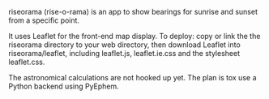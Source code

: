 riseorama (rise-o-rama) is an app to show bearings
for sunrise and sunset from a specific point.

It uses Leaflet for the front-end map display.
To deploy: copy or link the the riseorama directory to your web directory,
then download Leaflet into riseorama/leaflet, including leaflet.js,
leaflet.ie.css and the stylesheet leaflet.css.

The astronomical calculations are not hooked up yet.
The plan is tox use a Python backend using PyEphem.
